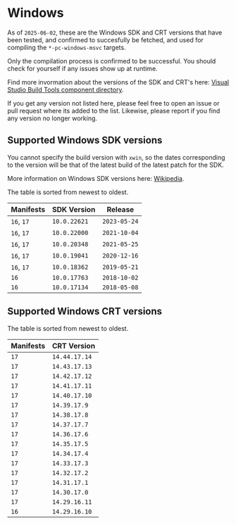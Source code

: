 # Windows

As of `2025-06-02`, these are the Windows SDK and CRT versions that have been
tested, and confirmed to succesfully be fetched, and used for compiling the
`*-pc-windows-msvc` targets.

Only the compilation process is confirmed to be successful. You should check for
yourself if any issues show up at runtime.

Find more invormation about the versions of the SDK and CRT's here:
[Visual Studio Build Tools component directory][sdk_microsoft].

[sdk_microsoft]: https://learn.microsoft.com/en-us/visualstudio/install/workload-component-id-vs-build-tools

If you get any version not listed here, please feel free to open an issue or
pull request where its added to the list. Likewise, please report if you find
any version no longer working.

## Supported Windows SDK versions

You cannot specify the build version with `xwin`, so the dates corresponding to
the version will be that of the latest build of the latest patch for the SDK.

More information on Windows SDK versions here: [Wikipedia][sdk_wiki].

[sdk_wiki]: https://en.wikipedia.org/wiki/Microsoft_Windows_SDK

The table is sorted from newest to oldest.

| Manifests  | SDK Version  | Release      |
|------------|--------------|--------------|
| `16`, `17` | `10.0.22621` | `2023-05-24` |
| `16`, `17` | `10.0.22000` | `2021-10-04` |
| `16`, `17` | `10.0.20348` | `2021-05-25` |
| `16`, `17` | `10.0.19041` | `2020-12-16` |
| `16`, `17` | `10.0.18362` | `2019-05-21` |
| `16`       | `10.0.17763` | `2018-10-02` |
| `16`       | `10.0.17134` | `2018-05-08` |

## Supported Windows CRT versions

The table is sorted from newest to oldest.

| Manifests  | CRT Version   |
|------------|---------------|
| `17`       | `14.44.17.14` |
| `17`       | `14.43.17.13` |
| `17`       | `14.42.17.12` |
| `17`       | `14.41.17.11` |
| `17`       | `14.40.17.10` |
| `17`       | `14.39.17.9`  |
| `17`       | `14.38.17.8`  |
| `17`       | `14.37.17.7`  |
| `17`       | `14.36.17.6`  |
| `17`       | `14.35.17.5`  |
| `17`       | `14.34.17.4`  |
| `17`       | `14.33.17.3`  |
| `17`       | `14.32.17.2`  |
| `17`       | `14.31.17.1`  |
| `17`       | `14.30.17.0`  |
| `17`       | `14.29.16.11` |
| `16`       | `14.29.16.10` |
